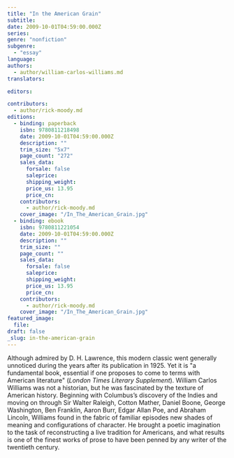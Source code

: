 ```yaml
---
title: "In the American Grain"
subtitle:
date: 2009-10-01T04:59:00.000Z
series:
genre: "nonfiction"
subgenre:
  - "essay"
language:
authors:
  - author/william-carlos-williams.md
translators:

editors:

contributors:
  - author/rick-moody.md
editions:
  - binding: paperback
    isbn: 9780811218498
    date: 2009-10-01T04:59:00.000Z
    description: ""
    trim_size: "5x7"
    page_count: "272"
    sales_data:
      forsale: false
      saleprice:
      shipping_weight:
      price_us: 13.95
      price_cn:
    contributors:
      - author/rick-moody.md
    cover_image: "/In_The_American_Grain.jpg"
  - binding: ebook
    isbn: 9780811221054
    date: 2009-10-01T04:59:00.000Z
    description: ""
    trim_size: ""
    page_count: ""
    sales_data:
      forsale: false
      saleprice:
      shipping_weight:
      price_us: 13.95
      price_cn:
    contributors:
      - author/rick-moody.md
    cover_image: "/In_The_American_Grain.jpg"
featured_image:
  file:
draft: false
_slug: in-the-american-grain
---
```


Although admired by D. H. Lawrence, this modern classic went generally unnoticed during the years after its publication in 1925. Yet it is "a fundamental book, essential if one proposes to come to terms with American literature" (_London Times Literary Supplement_). William Carlos Williams was not a historian, but he was fascinated by the texture of American history. Beginning with Columbus’s discovery of the Indies and moving on through Sir Walter Raleigh, Cotton Mather, Daniel Boone, George Washington, Ben Franklin, Aaron Burr, Edgar Allan Poe, and Abraham Lincoln, Williams found in the fabric of familiar episodes new shades of meaning and configurations of character. He brought a poetic imagination to the task of reconstructing a live tradition for Americans, and what results is one of the finest works of prose to have been penned by any writer of the twentieth century.

